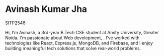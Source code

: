 # Avinash Kumar Jha  
SITP2546

Hi, I’m Avinash, a 3rd-year B.Tech CSE student at Amity University, Greater Noida. I'm passionate about Web development, . I’ve worked with technologies like React, Express.js, MongoDB, and Firebase, and I enjoy building meaningful tech solutions that solve real-world problems.
